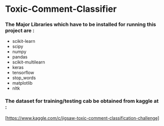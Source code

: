 # Toxic-Comment-Classifier
### The Major Libraries which have to be installed for running this project are :
- scikit-learn
- scipy
- numpy
- pandas
- scikit-multilearn
- keras
- tensorflow
- stop_words
- matplotlib
- nltk

### The dataset for training/testing cab be obtained from kaggle at :
[https://www.kaggle.com/c/jigsaw-toxic-comment-classification-challenge]
